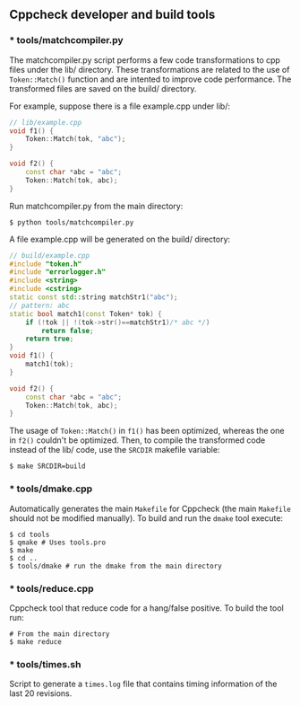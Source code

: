 ## Cppcheck developer and build tools

### * tools/matchcompiler.py

The matchcompiler.py script performs a few code transformations to cpp files under the lib/ directory. These transformations are related to the use of `Token::Match()` function and are intented to improve code performance. The transformed files are saved on the build/ directory.

For example, suppose there is a file example.cpp under lib/:
```cpp
// lib/example.cpp
void f1() {
    Token::Match(tok, "abc");
}

void f2() {
    const char *abc = "abc";
    Token::Match(tok, abc);
}
```
Run matchcompiler.py from the main directory:
```shell
$ python tools/matchcompiler.py
```
A file example.cpp will be generated on the build/ directory:
```cpp
// build/example.cpp
#include "token.h"
#include "errorlogger.h"
#include <string>
#include <cstring>
static const std::string matchStr1("abc");
// pattern: abc
static bool match1(const Token* tok) {
    if (!tok || !(tok->str()==matchStr1)/* abc */)
        return false;
    return true;
}
void f1() {
    match1(tok);
}

void f2() {
    const char *abc = "abc";
    Token::Match(tok, abc);
}
```
The usage of `Token::Match()` in `f1()` has been optimized, whereas the one in `f2()` couldn't be optimized.
Then, to compile the transformed code instead of the lib/ code, use the `SRCDIR` makefile variable:
```shell
$ make SRCDIR=build
```
### * tools/dmake.cpp

Automatically generates the main `Makefile` for Cppcheck (the main `Makefile` should not be modified manually). To build and run the `dmake` tool execute:
```shell
$ cd tools
$ qmake # Uses tools.pro
$ make
$ cd ..
$ tools/dmake # run the dmake from the main directory
```

### * tools/reduce.cpp

Cppcheck tool that reduce code for a hang/false positive. To build the tool run:
```shell
# From the main directory
$ make reduce
```

### * tools/times.sh

Script to generate a `times.log` file that contains timing information of the last 20 revisions.


